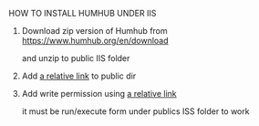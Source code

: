 HOW TO INSTALL HUMHUB UNDER IIS 


1. Download zip version of Humhub from https://www.humhub.org/en/download

   and unzip to public IIS folder



2. Add [a relative link](web.host) to public dir


3. Add write permission using  [a relative link](_permission_humhub__RUN_as_ADMIN_.bat) 
   
   it must be run/execute form under publics ISS folder to work
